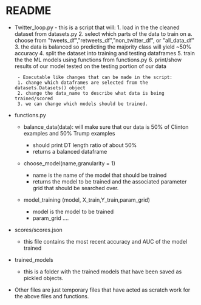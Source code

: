 # README

- Twitter_loop.py
       - this is a script that will: 
       1. load in the the cleaned dataset from datasets.py
       2. select which parts of the data to train on 
           a. choose from "tweets_df","retweets_df","non_twitter_df", or "all_data_df"
       3. the data is balanced so predicting the majority class will yield ~50% accuracy
       4. split the dataset into training and testing dataframes
       5. train the the ML models using functions from functions.py
       6. print/show results of our model tested on the testing portion of our data
       
       
       - Executable like changes that can be made in the script: 
       1. change which dataframes are selected from the datasets.Datasets() object
       2. change the data_name to describe what data is being trained/scored
       3. we can change which models should be trained. 
       
       
       
- functions.py
    - balance_data(data): will make sure that our data is 50% of Clinton examples and 50% Trump examples
        - should print DT length ratio of about 50% 
        - returns a balanced dataframe
        
    - choose_model(name,granularity = 1)
        - name is the name of the model that should be trained 
        - returns the model to be trained and the associated parameter grid that should be searched over. 

    
    - model_training (model, X_train,Y_train,param_grid)
        - model is the model to be trained 
        - param_grid
        ....
    
    
- scores/scores.json
    - this file contains the most recent accuracy and AUC of the model trained
    
- trained_models
    - this is a folder with the trained models that have been saved as pickled objects.
    
    
- Other files are just temporary files that have acted as scratch work for the above files and functions.


